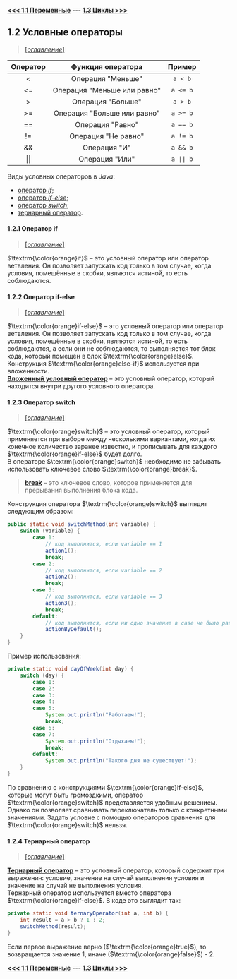 [**<<< 1.1 Переменные**](/conspect/01_01.md/#11-переменные) --- [**1.3 Циклы >>>**](/conspect/01_03.md/#13-циклы)

## 1.2 Условные операторы

> [[_оглавление_]](../README.md)

| Оператор |      Функция оператора      |   Пример   |
|:--------:|:---------------------------:|:----------:|
|    <     |      Операция "Меньше"      |  `a < b`   |
|    <=    | Операция "Меньше или равно" |  `a <= b`  |
|    >     |      Операция "Больше"      |  `a > b`   |
|    >=    | Операция "Больше или равно" |  `a >= b`  |
|    ==    |      Операция "Равно"       |  `a == b`  |
|    !=    |     Операция "Не равно"     |  `a != b`  |
|    &&    |        Операция "И"         |  `a && b`  |
|   \|\|   |       Операция "Или"        | `a \|\| b` |

Виды условных операторов в _Java_:

- [оператор _if_](/conspect/01_02.md/#121-оператор-if);
- [оператор _if-else_](/conspect/01_02.md/#122-оператор-if-else);
- [оператор _switch_](/conspect/01_02.md/#123-оператор-switch);
- [тернарный оператор](/conspect/01_02.md/#124-тернарный-оператор).

#### 1.2.1 Оператор if

> [[_оглавление_]](../README.md)

$\textrm{\color{orange}if}$ – это условный оператор или оператор ветвления. Он позволяет запускать код только в том 
случае, когда условия, помещённые в скобки, являются истиной, то есть соблюдаются.

#### 1.2.2 Оператор if-else

> [[_оглавление_]](../README.md)

$\textrm{\color{orange}if-else}$ – это условный оператор или оператор ветвления. Он позволяет запускать код только в том 
случае, когда условия, помещённые в скобки, являются истиной, то есть соблюдаются, а если они не соблюдаются, то 
выполняется тот блок кода, который помещён в блок $\textrm{\color{orange}else}$.  
Конструкция $\textrm{\color{orange}else-if}$ используется при вложенности.  
[**Вложенный условный оператор**](/conspect/definitions.md/#в) – это условный оператор, который находится внутри другого
условного оператора.

#### 1.2.3 Оператор switch

> [[_оглавление_]](../README.md)

$\textrm{\color{orange}switch}$ – это условный оператор, который применяется при выборе между несколькими вариантами, 
когда их конечное количество заранее известно, и прописывать для каждого $\textrm{\color{orange}if-else}$ будет долго.  
В операторе $\textrm{\color{orange}switch}$ необходимо не забывать использовать ключевое слово 
$\textrm{\color{orange}break}$.

> [**break**](/conspect/definitions.md/#b) – это ключевое слово, которое применяется для прерывания выполнения блока
> кода.

Конструкция оператора $\textrm{\color{orange}switch}$ выглядит следующим образом:

```java
public static void switchMethod(int variable) {
    switch (variable) {
        case 1:
            // код выполнится, если variable == 1
            action1();
            break;
        case 2:
            // код выполнится, если variable == 2
            action2();
            break;
        case 3:
            // код выполнится, если variable == 3
            action3();
            break;
        default:
            // код выполнится, если ни одно значение в case не было равно variable
            actionByDefault();
    }
}
```

Пример использования:

```java
private static void dayOfWeek(int day) {
    switch (day) {
        case 1:
        case 2:
        case 3:
        case 4:
        case 5:
            System.out.println("Работаем!");
            break;
        case 6:
        case 7:
            System.out.println("Отдыхаем!");
            break;
        default:
            System.out.println("Такого дня не существует!");
    }
}
```

По сравнению с конструкциями $\textrm{\color{orange}if-else}$, которые могут быть громоздкими, оператор 
$\textrm{\color{orange}switch}$ представляется удобным решением. Однако он позволяет сравнивать переключатель только с 
конкретными значениями. Задать условие с помощью операторов сравнения для $\textrm{\color{orange}switch}$ нельзя.

#### 1.2.4 Тернарный оператор

> [[_оглавление_]](../README.md)

[**Тернарный оператор**](/conspect/definitions.md/#т) – это условный оператор, который содержит три выражения: условие, 
значение на случай выполнения условия и значение на случай не выполнения условия.  
Тернарный оператор используется вместо оператора $\textrm{\color{orange}if-else}$. В коде это выглядит так:

```java
private static void ternaryOperator(int a, int b) {
    int result = a > b ? 1 : 2;
    switchMethod(result);
}
```

Если первое выражение верно ($\textrm{\color{orange}true}$), то возвращается значение 1, иначе 
($\textrm{\color{orange}false}$) - 2.

[**<<< 1.1 Переменные**](/conspect/01_01.md/#11-переменные) --- [**1.3 Циклы >>>**](/conspect/01_03.md/#13-циклы)